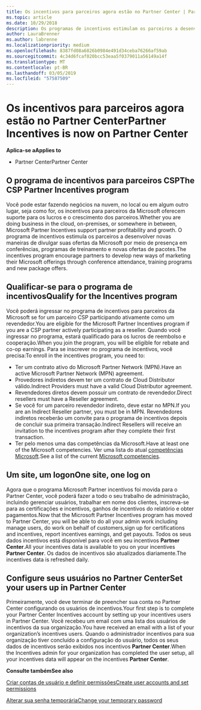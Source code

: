 ```yaml
---
title: Os incentivos para parceiros agora estão no Partner Center | Partner Center
ms.topic: article
ms.date: 10/29/2018
description: Os programas de incentivos estimulam os parceiros a desenvolver novas técnicas de marketing, oferecer treinamento e muito mais
author: LauraBrenner
ms.author: labrenne
ms.localizationpriority: medium
ms.openlocfilehash: 8387fd08a6826b0984e491d34ceba76266af59ab
ms.sourcegitcommit: 4c34d6fcaf020bcc53eaa5f0379011a56149a14f
ms.translationtype: MT
ms.contentlocale: pt-BR
ms.lasthandoff: 03/05/2019
ms.locfileid: "57587509"
---
```

# <a name="partner-incentives-is-now-on-partner-center"></a><span data-ttu-id="fa5d0-103">Os incentivos para parceiros agora estão no Partner Center</span><span class="sxs-lookup"><span data-stu-id="fa5d0-103">Partner Incentives is now on Partner Center</span></span> 

<span data-ttu-id="fa5d0-104">**Aplica-se a**</span><span class="sxs-lookup"><span data-stu-id="fa5d0-104">**Applies to**</span></span>

-  <span data-ttu-id="fa5d0-105">Partner Center</span><span class="sxs-lookup"><span data-stu-id="fa5d0-105">Partner Center</span></span>

## <a name="the-csp-partner-incentives-program"></a><span data-ttu-id="fa5d0-106">O programa de incentivos para parceiros CSP</span><span class="sxs-lookup"><span data-stu-id="fa5d0-106">The CSP Partner Incentives program</span></span>

<span data-ttu-id="fa5d0-107">Você pode estar fazendo negócios na nuvem, no local ou em algum outro lugar, seja como for, os incentivos para parceiros da Microsoft oferecem suporte para os lucros e o crescimento dos parceiros.</span><span class="sxs-lookup"><span data-stu-id="fa5d0-107">Whether you are doing business in the cloud, on-premises, or somewhere in between, Microsoft Partner Incentives support partner profitability and growth.</span></span> <span data-ttu-id="fa5d0-108">O programa de incentivos estimula os parceiros a desenvolver novas maneiras de divulgar suas ofertas da Microsoft por meio de presença em conferências, programas de treinamento e novas ofertas de pacotes.</span><span class="sxs-lookup"><span data-stu-id="fa5d0-108">The incentives program encourage partners to develop new ways of marketing their Microsoft offerings through conference attendance, training programs and new package offers.</span></span> 

## <a name="qualify-for-the-incentives-program"></a><span data-ttu-id="fa5d0-109">Qualificar-se para o programa de incentivos</span><span class="sxs-lookup"><span data-stu-id="fa5d0-109">Qualify for the Incentives program</span></span>

<span data-ttu-id="fa5d0-110">Você poderá ingressar no programa de incentivos para parceiros da Microsoft se for um parceiro CSP participando ativamente como um revendedor.</span><span class="sxs-lookup"><span data-stu-id="fa5d0-110">You are eligible for the Microsoft Partner Incentives program if you are a CSP partner actively participating as a reseller.</span></span>
<span data-ttu-id="fa5d0-111">Quando você ingressar no programa, estará qualificado para os lucros de reembolso e cooperação.</span><span class="sxs-lookup"><span data-stu-id="fa5d0-111">When you join the program, you will be eligible for rebate and co-op earnings.</span></span> <span data-ttu-id="fa5d0-112">Para se inscrever no programa de incentivos, você precisa:</span><span class="sxs-lookup"><span data-stu-id="fa5d0-112">To enroll in the incentives program, you need to:</span></span> 
- <span data-ttu-id="fa5d0-113">Ter um contrato ativo do Microsoft Partner Network (MPN).</span><span class="sxs-lookup"><span data-stu-id="fa5d0-113">Have an active Microsoft Partner Network (MPN) agreement.</span></span>  
- <span data-ttu-id="fa5d0-114">Provedores indiretos devem ter um contrato de Cloud Distributor válido.</span><span class="sxs-lookup"><span data-stu-id="fa5d0-114">Indirect Providers must have a valid Cloud Distributor agreement.</span></span>
- <span data-ttu-id="fa5d0-115">Revendedores diretos devem possuir um contrato de revendedor.</span><span class="sxs-lookup"><span data-stu-id="fa5d0-115">Direct resellers must have a Reseller agreement.</span></span>
- <span data-ttu-id="fa5d0-116">Se você for um parceiro revendedor indireto, deve estar no MPN.</span><span class="sxs-lookup"><span data-stu-id="fa5d0-116">If you are an Indirect Reseller partner, you must be in MPN.</span></span> <span data-ttu-id="fa5d0-117">Revendedores indiretos receberão um convite para o programa de incentivos depois de concluir sua primeira transação.</span><span class="sxs-lookup"><span data-stu-id="fa5d0-117">Indirect Resellers will receive an invitation to the incentives program after they complete their first transaction.</span></span> 
- <span data-ttu-id="fa5d0-118">Ter pelo menos uma das competências da Microsoft.</span><span class="sxs-lookup"><span data-stu-id="fa5d0-118">Have at least one of the Microsoft competencies.</span></span> <span data-ttu-id="fa5d0-119">Ver uma lista do atual [competências Microsoft](competencies.md).</span><span class="sxs-lookup"><span data-stu-id="fa5d0-119">See a list of the current [Microsoft competencies](competencies.md).</span></span>

## <a name="one-site-one-log-on"></a><span data-ttu-id="fa5d0-120">Um site, um logon</span><span class="sxs-lookup"><span data-stu-id="fa5d0-120">One site, one log on</span></span>

<span data-ttu-id="fa5d0-121">Agora que o programa Microsoft Partner incentivos foi movida para o Partner Center, você poderá fazer a todo o seu trabalho de administração, incluindo gerenciar usuários, trabalhar em nome dos clientes, inscreva-se para as certificações e incentivos, ganhos de incentivos do relatório e obter pagamentos.</span><span class="sxs-lookup"><span data-stu-id="fa5d0-121">Now that the Microsoft Partner Incentives program has moved to Partner Center, you will be able to do all your admin work including manage users, do work on behalf of customers,sign up for certifications and incentives, report incentives earnings, and get payouts.</span></span> <span data-ttu-id="fa5d0-122">Todos os seus dados incentivos está disponível para você em seu incentivos **Partner Center**.</span><span class="sxs-lookup"><span data-stu-id="fa5d0-122">All your incentives data is available to you on your incentives **Partner Center**.</span></span> <span data-ttu-id="fa5d0-123">Os dados de incentivos são atualizados diariamente.</span><span class="sxs-lookup"><span data-stu-id="fa5d0-123">The incentives data is refreshed daily.</span></span>
 
## <a name="set-your-users-up-in-partner-center"></a><span data-ttu-id="fa5d0-124">Configure seus usuários no Partner Center</span><span class="sxs-lookup"><span data-stu-id="fa5d0-124">Set your users up in Partner Center</span></span>
 
<span data-ttu-id="fa5d0-125">Primeiramente, você deve terminar de preencher sua conta no Partner Center configurando os usuários de incentivos.</span><span class="sxs-lookup"><span data-stu-id="fa5d0-125">Your first step is to complete your Partner Center Incentives account by setting up your incentives users in Partner Center.</span></span> <span data-ttu-id="fa5d0-126">Você recebeu um email com uma lista dos usuários de incentivos da sua organização.</span><span class="sxs-lookup"><span data-stu-id="fa5d0-126">You have received an email with a list of your organization’s incentives users.</span></span> <span data-ttu-id="fa5d0-127">Quando o administrador incentivos para sua organização tiver concluído a configuração do usuário, todos os seus dados de incentivos serão exibidos nos incentivos **Partner Center**.</span><span class="sxs-lookup"><span data-stu-id="fa5d0-127">When the Incentives admin for your organization has completed the user setup, all your incentives data will appear on the incentives **Partner Center**.</span></span>

<span data-ttu-id="fa5d0-128">**Consulte também**</span><span class="sxs-lookup"><span data-stu-id="fa5d0-128">**See also**</span></span>

[<span data-ttu-id="fa5d0-129">Criar contas de usuário e definir permissões</span><span class="sxs-lookup"><span data-stu-id="fa5d0-129">Create user accounts and set permissions</span></span>](create-user-accounts-and-set-permissions.md)

[<span data-ttu-id="fa5d0-130">Alterar sua senha temporária</span><span class="sxs-lookup"><span data-stu-id="fa5d0-130">Change your temporary password</span></span>](change-your-temporary-password.md)

